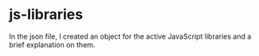 # js-libraries

In the json file, I created an object for the active JavaScript libraries and a brief explanation on them.